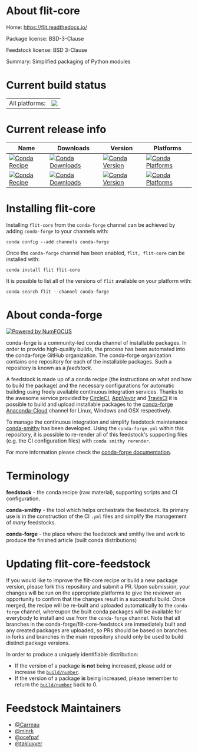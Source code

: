 About flit-core
===============

Home: https://flit.readthedocs.io/

Package license: BSD-3-Clause

Feedstock license: BSD 3-Clause

Summary: Simplified packaging of Python modules



Current build status
====================


<table><tr><td>All platforms:</td>
    <td>
      <a href="https://dev.azure.com/conda-forge/feedstock-builds/_build/latest?definitionId=321&branchName=master">
        <img src="https://dev.azure.com/conda-forge/feedstock-builds/_apis/build/status/flit-feedstock?branchName=master">
      </a>
    </td>
  </tr>
</table>

Current release info
====================

| Name | Downloads | Version | Platforms |
| --- | --- | --- | --- |
| [![Conda Recipe](https://img.shields.io/badge/recipe-flit-green.svg)](https://anaconda.org/conda-forge/flit) | [![Conda Downloads](https://img.shields.io/conda/dn/conda-forge/flit.svg)](https://anaconda.org/conda-forge/flit) | [![Conda Version](https://img.shields.io/conda/vn/conda-forge/flit.svg)](https://anaconda.org/conda-forge/flit) | [![Conda Platforms](https://img.shields.io/conda/pn/conda-forge/flit.svg)](https://anaconda.org/conda-forge/flit) |
| [![Conda Recipe](https://img.shields.io/badge/recipe-flit--core-green.svg)](https://anaconda.org/conda-forge/flit-core) | [![Conda Downloads](https://img.shields.io/conda/dn/conda-forge/flit-core.svg)](https://anaconda.org/conda-forge/flit-core) | [![Conda Version](https://img.shields.io/conda/vn/conda-forge/flit-core.svg)](https://anaconda.org/conda-forge/flit-core) | [![Conda Platforms](https://img.shields.io/conda/pn/conda-forge/flit-core.svg)](https://anaconda.org/conda-forge/flit-core) |

Installing flit-core
====================

Installing `flit-core` from the `conda-forge` channel can be achieved by adding `conda-forge` to your channels with:

```
conda config --add channels conda-forge
```

Once the `conda-forge` channel has been enabled, `flit, flit-core` can be installed with:

```
conda install flit flit-core
```

It is possible to list all of the versions of `flit` available on your platform with:

```
conda search flit --channel conda-forge
```


About conda-forge
=================

[![Powered by NumFOCUS](https://img.shields.io/badge/powered%20by-NumFOCUS-orange.svg?style=flat&colorA=E1523D&colorB=007D8A)](http://numfocus.org)

conda-forge is a community-led conda channel of installable packages.
In order to provide high-quality builds, the process has been automated into the
conda-forge GitHub organization. The conda-forge organization contains one repository
for each of the installable packages. Such a repository is known as a *feedstock*.

A feedstock is made up of a conda recipe (the instructions on what and how to build
the package) and the necessary configurations for automatic building using freely
available continuous integration services. Thanks to the awesome service provided by
[CircleCI](https://circleci.com/), [AppVeyor](https://www.appveyor.com/)
and [TravisCI](https://travis-ci.org/) it is possible to build and upload installable
packages to the [conda-forge](https://anaconda.org/conda-forge)
[Anaconda-Cloud](https://anaconda.org/) channel for Linux, Windows and OSX respectively.

To manage the continuous integration and simplify feedstock maintenance
[conda-smithy](https://github.com/conda-forge/conda-smithy) has been developed.
Using the ``conda-forge.yml`` within this repository, it is possible to re-render all of
this feedstock's supporting files (e.g. the CI configuration files) with ``conda smithy rerender``.

For more information please check the [conda-forge documentation](https://conda-forge.org/docs/).

Terminology
===========

**feedstock** - the conda recipe (raw material), supporting scripts and CI configuration.

**conda-smithy** - the tool which helps orchestrate the feedstock.
                   Its primary use is in the construction of the CI ``.yml`` files
                   and simplify the management of *many* feedstocks.

**conda-forge** - the place where the feedstock and smithy live and work to
                  produce the finished article (built conda distributions)


Updating flit-core-feedstock
============================

If you would like to improve the flit-core recipe or build a new
package version, please fork this repository and submit a PR. Upon submission,
your changes will be run on the appropriate platforms to give the reviewer an
opportunity to confirm that the changes result in a successful build. Once
merged, the recipe will be re-built and uploaded automatically to the
`conda-forge` channel, whereupon the built conda packages will be available for
everybody to install and use from the `conda-forge` channel.
Note that all branches in the conda-forge/flit-core-feedstock are
immediately built and any created packages are uploaded, so PRs should be based
on branches in forks and branches in the main repository should only be used to
build distinct package versions.

In order to produce a uniquely identifiable distribution:
 * If the version of a package **is not** being increased, please add or increase
   the [``build/number``](https://conda.io/docs/user-guide/tasks/build-packages/define-metadata.html#build-number-and-string).
 * If the version of a package **is** being increased, please remember to return
   the [``build/number``](https://conda.io/docs/user-guide/tasks/build-packages/define-metadata.html#build-number-and-string)
   back to 0.

Feedstock Maintainers
=====================

* [@Carreau](https://github.com/Carreau/)
* [@minrk](https://github.com/minrk/)
* [@ocefpaf](https://github.com/ocefpaf/)
* [@takluyver](https://github.com/takluyver/)


